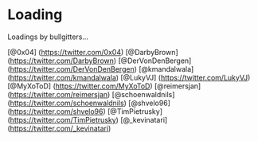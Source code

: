 Loading
=======

Loadings by bullgitters...

[@0x04] (https://twitter.com/0x04)
[@DarbyBrown] (https://twitter.com/DarbyBrown)
[@DerVonDenBergen] (https://twitter.com/DerVonDenBergen)
[@kmandalwala] (https://twitter.com/kmandalwala)
[@LukyVJ] (https://twitter.com/LukyVJ)
[@MyXoToD] (https://twitter.com/MyXoToD)
[@reimersjan] (https://twitter.com/reimersjan)
[@schoenwaldnils] (https://twitter.com/schoenwaldnils)
[@shvelo96] (https://twitter.com/shvelo96)
[@TimPietrusky] (https://twitter.com/TimPietrusky)
[@_kevinatari] (https://twitter.com/_kevinatari)
